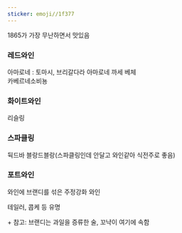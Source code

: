 ```yaml
---
sticker: emoji//1f377
---
```

1865가 가장 무난하면서 맛있음
### 레드와인
아마로네 : 토마시, 브리갈다라 아마로네 까세 베체  
카베르네소비뇽
### 화이트와인  
리슬링  
### 스파클링
뒥드바 블랑드블랑(스파클링인데 안달고 와인같아 식전주로 좋음)

### 포트와인
와인에 브랜디를 섞은 주정강화 와인

테일러, 콥케 등 유명

\+ 참고: 브랜디는 과일을 증류한 술, 꼬냑이 여기에 속함

